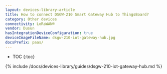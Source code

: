 ```yaml
---
layout: devices-library-article
title: How to connect DSGW-210 Smart Gateway Hub to ThingsBoard?
category: Other devices
connectivity: LoRaWAN®
vendor: Dusun
hasIntegrationDeviceConfiguration: true
deviceImageFileName: dsgw-210-iot-gateway-hub.jpg
docsPrefix: paas/
---
```


* TOC
{:toc}

{% include /docs/devices-library/guides/dsgw-210-iot-gateway-hub.md %}